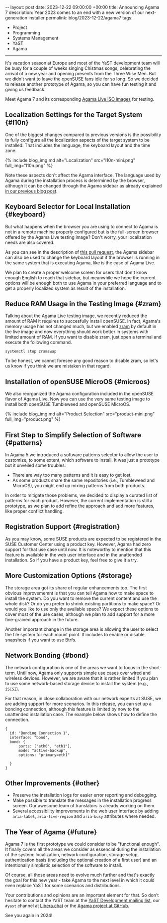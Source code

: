 --
layout: post
date: 2023-12-22 09:00:00 +00:00
title: Announcing Agama 7
description: Year 2023 comes to an end with a new version of our next-generation installer
permalink: blog/2023-12-22/agama7
tags:
- Project
- Programming
- Systems Management
- YaST
- Agama
---

It's vacation season at Europe and most of the YaST development team will be busy for a couple of
weeks singing Chistmas songs, celebrating the arrival of a new year and opening presents from the
Three Wise Men. But we didn't want to leave the openSUSE fans idle for so long. So we decided to
release another prototype of Agama, so you can have fun testing it and giving us feedback.

Meet Agama 7 and its corresponding [Agama Live ISO
images](https://download.opensuse.org/repositories/systemsmanagement:/Agama:/Devel/images/iso/) for
testing.

## Localization Settings for the Target System {#l10n}

One of the biggest changes compared to previous versions is the possibility to fully configure all
the localization aspects of the target system to be installed. That includes the language, the
keyboard layout and the time zone.

{% include blog_img.md alt="Localization" src="l10n-mini.png" full_img="l10n.png" %}

Note these aspects don't affect the Agama interface. The language used by Agama during the
installation process is determined by the browser, although it can be changed through the Agama
sidebar as already explained [in our previous blog post]({{site.baseurl}}/blog/2023-10-25/agama5).

## Keyboard Selector for Local Installation {#keyboard}

But what happens when the browser you are using to connect to Agama is not in a remote machine
properly configured but is the full-screen browser offered by the Agama Live testing image? Don't
worry, your localization needs are also covered.

As you can see in the description of [this pull request](https://github.com/openSUSE/agama/pull/917),
the Agama sidebar can also be used to change the keyboard layout if the browser is running in the
same system that is executing Agama, like is the case of Agama Live.

We plan to create a proper welcome screen for users that don't know enough English to reach that
sidebar, but meanwhile we hope the current options will be enough both to use Agama in your
preferred language and to get a properly localized system as result of the installation.

## Reduce RAM Usage in the Testing Image {#zram}

Talking about the Agama Live testing image, we recently reduced the amount of RAM it requires to
succesfully install openSUSE. In fact, Agama's memory usage has not changed much, but we enabled
[zram](https://en.wikipedia.org/wiki/Zram) by default in the live image and now everything should
work better in systems with limited amount of RAM. If you want to disable zram, just open a terminal
and execute the following command.

```
systemctl stop zramswap
```

To be honest, we cannot foresee any good reason to disable zram, so let's us know if you think we are
mistaken in that regard.

## Installation of openSUSE MicroOS {#microos}

We also reorganized the Agama configuration included in the openSUSE flavor of Agama Live. Now you
can use the very same testing image to install both openSUSE Tumbleweed and openSUSE MicroOS.

{% include blog_img.md alt="Product Selection" src="product-mini.png" full_img="product.png" %}

## First Step to Simplify Selection of Software {#patterns}

In Agama 5 we introduced a software patterns selector to allow the user to customize, to some
extent, which software to install. It was just a prototype but it unveiled some troubles:

* There are way too many patterns and it is easy to get lost.
* As some products share the same repositories (i.e., Tumbleweed and MicroOS), you might end up
  mixing patterns from both products.

In order to mitigate those problems, we decided to display a curated list of patterns for each
product. However, the current implementation is still a prototype, as we plan to add refine the
approach and add more features, like proper conflict handling.

## Registration Support {#registration}

As you may know, some SUSE products are expected to be registered in the SUSE Customer Center using
a product key. However, Agama had zero support for that use case until now. It is noteworthy to
mention that this feature is available in the web user interface and in the unattended installation.
So if you have a product key, feel free to give it a try.

## More Customization Options {#storage}

The storage area got its share of regular enhancements too. The first obvious improvememnt is that
you can tell Agama how to make space to install the system. Do you want to remove the current
content and use the whole disk? Or do you prefer to shrink existing partitions to make space? Or
would you like to use only the available space? We expect these options to cover most of the use
cases, although we plan to add support for a more fine-grained approach in the future.

Another important change in the storage area is allowing the user to select the file system for each
mount point. It includes to enable or disable snapshots if you want to use Btrfs.

## Network Bonding {#bond}

The network configuration is one of the areas we want to focus in the short-term. Until now, Agama
only supports simple use cases over wired and wireless devices. However, we are aware that it is
rather limited if you plan to use some network-based storage device to install the system (e.g.,
`iSCSI`).

For that reason, in close collaboration with our network experts at SUSE, we are adding support for
more scenarios. In this release, you can set up a bonding connection, although this feature is
limited by now to the unattended installation case. The example below shows how to define the
connection.

```
{
  id: "Bonding Connection 1",
  interface: "bond",
  bond: {
      ports: ["eth0", "eth1"],
      mode: "active-backup",
      options: "primary=eth1"

  }
}
```

## Other Improvements {#other}

* Preserve the installation logs for easier error reporting and debugging.
* Make possible to translate the messages in the installation progress screen. Our awesome team of
translators is already working on them.
* Several accessibility improvements in the web user interface by adding `aria-label`,
`aria-live-region` and `aria-busy` attributes where needed.

## The Year of Agama {#future}

Agama 7 is the first prototype we could consider to be "functional enough". It finally covers all the
areas we consider as essencial during the installation of the system: localization, network
configuration, storage setup, authentication basis (including the optional creation of a first user)
and an intentionally simplistic selection of the software to install.

Of course, all those areas need to evolve much further and that's exactly the goal for this new
year - take Agama to the next level in which it could even replace YaST for some scenarios and
distributions.

Your contributions and opinions are an important element for that. So don't hesitate to contact
the YaST team at the [YaST Development mailing
list](https://lists.opensuse.org/archives/list/yast-devel@lists.opensuse.org/), our `#yast`
channel at [Libera.chat](https://libera.chat/) or the [Agama project at
GitHub](https://github.com/openSUSE/agama).

See you again in 2024!
